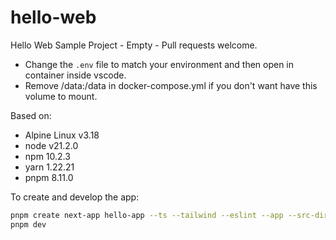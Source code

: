 # hello-web
Hello Web Sample Project - Empty - Pull requests welcome.

- Change the `.env` file to match your environment and then open in container inside vscode.
- Remove /data:/data in docker-compose.yml if you don't want have this volume to mount.

Based on:

- Alpine Linux v3.18
- node v21.2.0
- npm 10.2.3
- yarn 1.22.21
- pnpm 8.11.0

To create and develop the app:

```bash
pnpm create next-app hello-app --ts --tailwind --eslint --app --src-dir --import-alias "@/*" --use-pnpm
pnpm dev
```